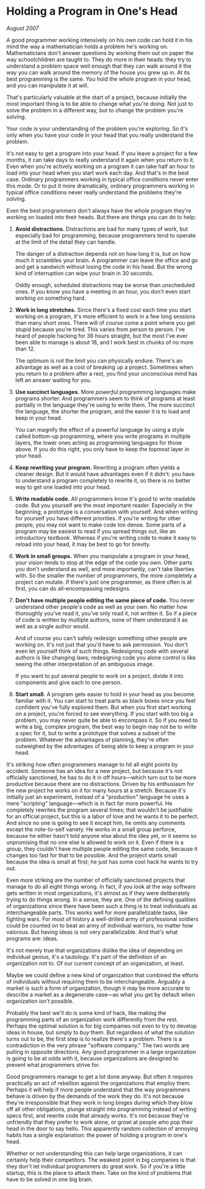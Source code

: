 # Holding a Program in One's Head

_August 2007_

A good programmer working intensively on his own code can hold it in his mind the way a mathematician holds a problem he's working on. Mathematicians don't answer questions by working them out on paper the way schoolchildren are taught to. They do more in their heads: they try to understand a problem space well enough that they can walk around it the way you can walk around the memory of the house you grew up in. At its best programming is the same. You hold the whole program in your head, and you can manipulate it at will.

That's particularly valuable at the start of a project, because initially the most important thing is to be able to change what you're doing. Not just to solve the problem in a different way, but to change the problem you're solving.

Your code is your understanding of the problem you're exploring. So it's only when you have your code in your head that you really understand the problem.

It's not easy to get a program into your head. If you leave a project for a few months, it can take days to really understand it again when you return to it. Even when you're actively working on a program it can take half an hour to load into your head when you start work each day. And that's in the best case. Ordinary programmers working in typical office conditions never enter this mode. Or to put it more dramatically, ordinary programmers working in typical office conditions never really understand the problems they're solving.

Even the best programmers don't always have the whole program they're working on loaded into their heads. But there are things you can do to help:

1. **Avoid distractions.** Distractions are bad for many types of work, but especially bad for programming, because programmers tend to operate at the limit of the detail they can handle.

   The danger of a distraction depends not on how long it is, but on how much it scrambles your brain. A programmer can leave the office and go and get a sandwich without losing the code in his head. But the wrong kind of interruption can wipe your brain in 30 seconds.

   Oddly enough, scheduled distractions may be worse than unscheduled ones. If you know you have a meeting in an hour, you don't even start working on something hard.

2. **Work in long stretches.** Since there's a fixed cost each time you start working on a program, it's more efficient to work in a few long sessions than many short ones. There will of course come a point where you get stupid because you're tired. This varies from person to person. I've heard of people hacking for 36 hours straight, but the most I've ever been able to manage is about 18, and I work best in chunks of no more than 12.

   The optimum is not the limit you can physically endure. There's an advantage as well as a cost of breaking up a project. Sometimes when you return to a problem after a rest, you find your unconscious mind has left an answer waiting for you.

3. **Use succinct languages.** More _powerful_ programming languages make programs shorter. And programmers seem to think of programs at least partially in the language they're using to write them. The more succinct the language, the shorter the program, and the easier it is to load and keep in your head.

   You can magnify the effect of a powerful language by using a style called bottom-up programming, where you write programs in multiple layers, the lower ones acting as programming languages for those above. If you do this right, you only have to keep the topmost layer in your head.

4. **Keep rewriting your program.** Rewriting a program often yields a cleaner design. But it would have advantages even if it didn't: you have to understand a program completely to rewrite it, so there is no better way to get one loaded into your head.

5. **Write readable code.** All programmers know it's good to write readable code. But you yourself are the most important reader. Especially in the beginning; a prototype is a conversation with yourself. And when writing for yourself you have different priorities. If you're writing for other people, you may not want to make code too dense. Some parts of a program may be easiest to read if you spread things out, like an introductory textbook. Whereas if you're writing code to make it easy to reload into your head, it may be best to go for brevity.

6. **Work in small groups.** When you manipulate a program in your head, your vision tends to stop at the edge of the code you own. Other parts you don't understand as well, and more importantly, can't take liberties with. So the smaller the number of programmers, the more completely a project can mutate. If there's just one programmer, as there often is at first, you can do all-encompassing redesigns.

7. **Don't have multiple people editing the same piece of code.** You never understand other people's code as well as your own. No matter how thoroughly you've read it, you've only read it, not written it. So if a piece of code is written by multiple authors, none of them understand it as well as a single author would.

   And of course you can't safely redesign something other people are working on. It's not just that you'd have to ask permission. You don't even let yourself think of such things. Redesigning code with several authors is like changing laws; redesigning code you alone control is like seeing the other interpretation of an ambiguous image.

   If you want to put several people to work on a project, divide it into components and give each to one person.

8. **Start small.** A program gets easier to hold in your head as you become familiar with it. You can start to treat parts as black boxes once you feel confident you've fully explored them. But when you first start working on a project, you're forced to see everything. If you start with too big a problem, you may never quite be able to encompass it. So if you need to write a big, complex program, the best way to begin may not be to write a spec for it, but to write a prototype that solves a subset of the problem. Whatever the advantages of planning, they're often outweighed by the advantages of being able to keep a program in your head.

It's striking how often programmers manage to hit all eight points by accident. Someone has an idea for a new project, but because it's not officially sanctioned, he has to do it in off hours—which turn out to be more productive because there are no distractions. Driven by his enthusiasm for the new project he works on it for many hours at a stretch. Because it's initially just an experiment, instead of a "production" language he uses a mere "scripting" language—which is in fact far more powerful. He completely rewrites the program several times; that wouldn't be justifiable for an official project, but this is a labor of love and he wants it to be perfect. And since no one is going to see it except him, he omits any comments except the note-to-self variety. He works in a small group perforce, because he either hasn't told anyone else about the idea yet, or it seems so unpromising that no one else is allowed to work on it. Even if there is a group, they couldn't have multiple people editing the same code, because it changes too fast for that to be possible. And the project starts small because the idea is small at first; he just has some cool hack he wants to try out.

Even more striking are the number of officially sanctioned projects that manage to do all eight things wrong. In fact, if you look at the way software gets written in most organizations, it's almost as if they were deliberately trying to do things wrong. In a sense, they are. One of the defining qualities of organizations since there have been such a thing is to treat individuals as interchangeable parts. This works well for more parallelizable tasks, like fighting wars. For most of history a well-drilled army of professional soldiers could be counted on to beat an army of individual warriors, no matter how valorous. But having ideas is not very parallelizable. And that's what programs are: ideas.

It's not merely true that organizations dislike the idea of depending on individual genius, it's a tautology. It's part of the definition of an organization not to. Of our current concept of an organization, at least.

Maybe we could define a new kind of organization that combined the efforts of individuals without requiring them to be interchangeable. Arguably a market is such a form of organization, though it may be more accurate to describe a market as a degenerate case—as what you get by default when organization isn't possible.

Probably the best we'll do is some kind of hack, like making the programming parts of an organization work differently from the rest. Perhaps the optimal solution is for big companies not even to try to develop ideas in house, but simply to _buy_ them. But regardless of what the solution turns out to be, the first step is to realize there's a problem. There is a contradiction in the very phrase "software company." The two words are pulling in opposite directions. Any good programmer in a large organization is going to be at odds with it, because organizations are designed to prevent what programmers strive for.

Good programmers manage to get a lot done anyway. But often it requires practically an act of rebellion against the organizations that employ them. Perhaps it will help if more people understand that the way programmers behave is driven by the demands of the work they do. It's not because they're irresponsible that they work in long binges during which they blow off all other obligations, plunge straight into programming instead of writing specs first, and rewrite code that already works. It's not because they're unfriendly that they prefer to work alone, or growl at people who pop their head in the door to say hello. This apparently random collection of annoying habits has a single explanation: the power of holding a program in one's head.

Whether or not understanding this can help large organizations, it can certainly help their competitors. The weakest point in big companies is that they don't let individual programmers do great work. So if you're a little startup, this is the place to attack them. Take on the kind of problems that have to be solved in one big brain.
